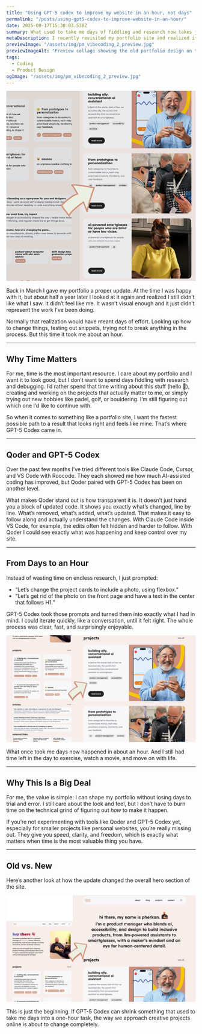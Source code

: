 ```yaml
---
title: "Using GPT-5 codex to improve my website in an hour, not days"
permalink: "/posts/using-gpt5-codex-to-improve-website-in-an-hour/"
date: 2025-09-17T15:30:03.530Z
summary: What used to take me days of fiddling and research now takes just an hour. With Qoder and GPT-5 Codex, updating my portfolio site became faster, clearer, and a lot more enjoyable.
metaDescription: I recently revisited my portfolio site and realized it didn’t represent me anymore. Instead of spending days figuring out how to fix it, I used Qoder with GPT-5 Codex and reshaped it in just an hour. Here’s how.
previewImage: "/assets/img/pm_vibecoding_2_preview.jpg"
previewImageAlt: "Preview collage showing the old portfolio design on the left and the new design with improved visuals on the right"
tags:
  - Coding
  - Product Design
ogImage: "/assets/img/pm_vibecoding_2_preview.jpg"
---
```


![Preview collage showing the old portfolio design on the left and the new design with improved visuals on the right](/src/assets/img/pm_vibecoding_2_preview.jpg)

Back in March I gave my portfolio a proper update. At the time I was happy with it, but about half a year later I looked at it again and realized I still didn’t like what I saw. It didn’t feel like me. It wasn’t visual enough and it just didn’t represent the work I’ve been doing.  

Normally that realization would have meant days of effort. Looking up how to change things, testing out snippets, trying not to break anything in the process. But this time it took me about an hour.  

---

## Why Time Matters  

For me, time is the most important resource. I care about my portfolio and I want it to look good, but I don’t want to spend days fiddling with research and debugging. I’d rather spend that time writing about this stuff (hello 👋), creating and working on the projects that actually matter to me, or simply trying out new hobbies like padel, golf, or bouldering. I’m still figuring out which one I’d like to continue with.  

So when it comes to something like a portfolio site, I want the fastest possible path to a result that looks right and feels like mine. That’s where GPT-5 Codex came in.  

---

## Qoder and GPT-5 Codex  

Over the past few months I’ve tried different tools like Claude Code, Cursor, and VS Code with Roocode. They each showed me how much AI-assisted coding has improved, but Qoder paired with GPT-5 Codex has been on another level.  

What makes Qoder stand out is how transparent it is. It doesn’t just hand you a block of updated code. It shows you exactly what’s changed, line by line. What’s removed, what’s added, what’s updated. That makes it easy to follow along and actually understand the changes. With Claude Code inside VS Code, for example, the edits often felt hidden and harder to follow. With Qoder I could see exactly what was happening and keep control over my site.  

---

## From Days to an Hour  

Instead of wasting time on endless research, I just prompted:  
- “Let’s change the project cards to include a photo, using flexbox.”  
- “Let’s get rid of the photo on the front page and have a text in the center that follows H1.”  

GPT-5 Codex took those prompts and turned them into exactly what I had in mind. I could iterate quickly, like a conversation, until it felt right. The whole process was clear, fast, and surprisingly enjoyable.  

![Screenshot comparison of the old project card design on the left versus the new project card with added visuals on the right](/src/assets/img/pm_vibecoding_2_2.jpg)

What once took me days now happened in about an hour. And I still had time left in the day to exercise, watch a movie, and move on with life.  

---

## Why This Is a Big Deal  

For me, the value is simple: I can shape my portfolio without losing days to trial and error. I still care about the look and feel, but I don’t have to burn time on the technical grind of figuring out *how* to make it happen.  

If you’re not experimenting with tools like Qoder and GPT-5 Codex yet, especially for smaller projects like personal websites, you’re really missing out. They give you speed, clarity, and freedom, which is exactly what matters when time is the most valuable thing you have.  

---

## Old vs. New  

Here’s another look at how the update changed the overall hero section of the site.  

![Screenshot comparison showing the old hero section with photo on the left and the new hero section with bold centered H1 text on the right](/src/assets/img/pm_vibecoding_2_1.jpg)  

This is just the beginning. If GPT-5 Codex can shrink something that used to take me days into a one-hour task, the way we approach creative projects online is about to change completely.  